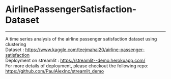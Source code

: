 # AirlinePassengerSatisfaction-Dataset
---
A time series analysis of the airline passenger satisfaction dataset using clustering <br/>
Dataset : https://www.kaggle.com/teejmahal20/airline-passenger-satisfaction <br/>
Deployment on streamlit : https://streamlit--demo.herokuapp.com/  <br/>
For more details of deployment, please checkout the following repo: https://github.com/PaulAlexInc/streamlit_demo
